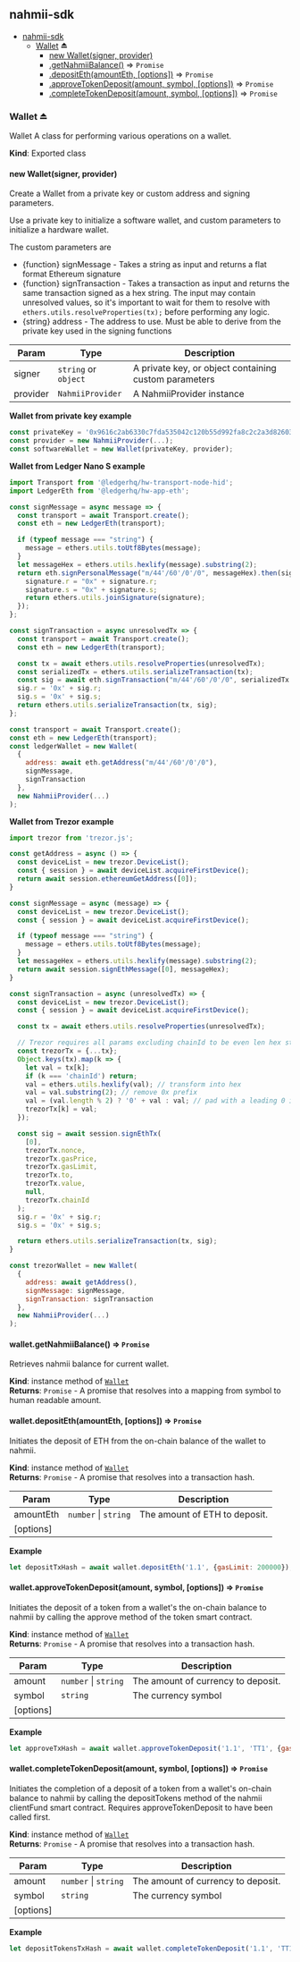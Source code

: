 <a name="module_nahmii-sdk"></a>

## nahmii-sdk

* [nahmii-sdk](#module_nahmii-sdk)
    * [Wallet](#exp_module_nahmii-sdk--Wallet) ⏏
        * [new Wallet(signer, provider)](#new_module_nahmii-sdk--Wallet_new)
        * [.getNahmiiBalance()](#module_nahmii-sdk--Wallet+getNahmiiBalance) ⇒ <code>Promise</code>
        * [.depositEth(amountEth, [options])](#module_nahmii-sdk--Wallet+depositEth) ⇒ <code>Promise</code>
        * [.approveTokenDeposit(amount, symbol, [options])](#module_nahmii-sdk--Wallet+approveTokenDeposit) ⇒ <code>Promise</code>
        * [.completeTokenDeposit(amount, symbol, [options])](#module_nahmii-sdk--Wallet+completeTokenDeposit) ⇒ <code>Promise</code>

<a name="exp_module_nahmii-sdk--Wallet"></a>

### Wallet ⏏
Wallet
A class for performing various operations on a wallet.

**Kind**: Exported class  
<a name="new_module_nahmii-sdk--Wallet_new"></a>

#### new Wallet(signer, provider)

Create a Wallet from a private key or custom address and signing parameters.

Use a private key to initialize a software wallet, and custom parameters to initialize a hardware wallet.

The custom parameters are

- {function} signMessage - Takes a string as input and returns a flat format Ethereum signature
- {function} signTransaction - Takes a transaction as input and returns the same transaction signed as a hex string. The input may contain unresolved values, so it's important to wait for them to resolve with `ethers.utils.resolveProperties(tx);` before performing any logic.
- {string} address - The address to use. Must be able to derive from the private key used in the signing functions



| Param | Type | Description |
| --- | --- | --- |
| signer | <code>string</code> or <code>object</code> | A private key, or object containing custom parameters |
| provider | <code>NahmiiProvider</code> | A NahmiiProvider instance |

**Wallet from private key example**
```js
const privateKey = '0x9616c2ab6330c7fda535042c120b55d992fa8c2c2a3d82603ea043aeb09ff411';
const provider = new NahmiiProvider(...);
const softwareWallet = new Wallet(privateKey, provider);
```

**Wallet from Ledger Nano S example**
```js
import Transport from '@ledgerhq/hw-transport-node-hid';
import LedgerEth from '@ledgerhq/hw-app-eth';

const signMessage = async message => {
  const transport = await Transport.create();
  const eth = new LedgerEth(transport);

  if (typeof message === "string") {
    message = ethers.utils.toUtf8Bytes(message);
  }
  let messageHex = ethers.utils.hexlify(message).substring(2);
  return eth.signPersonalMessage("m/44'/60'/0'/0", messageHex).then(signature => {
    signature.r = "0x" + signature.r;
    signature.s = "0x" + signature.s;
    return ethers.utils.joinSignature(signature);
  });
};

const signTransaction = async unresolvedTx => {
  const transport = await Transport.create();
  const eth = new LedgerEth(transport);

  const tx = await ethers.utils.resolveProperties(unresolvedTx);
  const serializedTx = ethers.utils.serializeTransaction(tx);
  const sig = await eth.signTransaction("m/44'/60'/0'/0", serializedTx.substring(2));
  sig.r = '0x' + sig.r;
  sig.s = '0x' + sig.s;
  return ethers.utils.serializeTransaction(tx, sig);
};

const transport = await Transport.create();
const eth = new LedgerEth(transport);
const ledgerWallet = new Wallet(
  {
    address: await eth.getAddress("m/44'/60'/0'/0"),
    signMessage,
    signTransaction
  },
  new NahmiiProvider(...)
);
```

**Wallet from Trezor example**

```js
import trezor from 'trezor.js';

const getAddress = async () => {
  const deviceList = new trezor.DeviceList();
  const { session } = await deviceList.acquireFirstDevice();
  return await session.ethereumGetAddress([0]);
}

const signMessage = async (message) => {
  const deviceList = new trezor.DeviceList();
  const { session } = await deviceList.acquireFirstDevice();

  if (typeof message === "string") {
    message = ethers.utils.toUtf8Bytes(message);
  }
  let messageHex = ethers.utils.hexlify(message).substring(2);
  return await session.signEthMessage([0], messageHex);
}

const signTransaction = async (unresolvedTx) => {
  const deviceList = new trezor.DeviceList();
  const { session } = await deviceList.acquireFirstDevice();

  const tx = await ethers.utils.resolveProperties(unresolvedTx);

  // Trezor requires all params excluding chainId to be even len hex strings without a 0x prefix
  const trezorTx = {...tx};
  Object.keys(tx).map(k => {
    let val = tx[k];
    if (k === 'chainId') return;
    val = ethers.utils.hexlify(val); // transform into hex
    val = val.substring(2); // remove 0x prefix
    val = (val.length % 2) ? '0' + val : val; // pad with a leading 0 if uneven
    trezorTx[k] = val;
  });

  const sig = await session.signEthTx(
    [0],
    trezorTx.nonce,
    trezorTx.gasPrice,
    trezorTx.gasLimit,
    trezorTx.to,
    trezorTx.value,
    null,
    trezorTx.chainId
  );
  sig.r = '0x' + sig.r;
  sig.s = '0x' + sig.s;

  return ethers.utils.serializeTransaction(tx, sig);
}

const trezorWallet = new Wallet(
  {
    address: await getAddress(),
    signMessage: signMessage,
    signTransaction: signTransaction
  },
  new NahmiiProvider(...)
);
```

<a name="module_nahmii-sdk--Wallet+getNahmiiBalance"></a>

#### wallet.getNahmiiBalance() ⇒ <code>Promise</code>
Retrieves nahmii balance for current wallet.

**Kind**: instance method of [<code>Wallet</code>](#exp_module_nahmii-sdk--Wallet)  
**Returns**: <code>Promise</code> - A promise that resolves into a mapping from symbol to human readable amount.  
<a name="module_nahmii-sdk--Wallet+depositEth"></a>

#### wallet.depositEth(amountEth, [options]) ⇒ <code>Promise</code>
Initiates the deposit of ETH from the on-chain balance of the wallet to nahmii.

**Kind**: instance method of [<code>Wallet</code>](#exp_module_nahmii-sdk--Wallet)  
**Returns**: <code>Promise</code> - A promise that resolves into a transaction hash.  

| Param | Type | Description |
| --- | --- | --- |
| amountEth | <code>number</code> \| <code>string</code> | The amount of ETH to deposit. |
| [options] |  |  |

**Example**  
```js
let depositTxHash = await wallet.depositEth('1.1', {gasLimit: 200000});
```
<a name="module_nahmii-sdk--Wallet+approveTokenDeposit"></a>

#### wallet.approveTokenDeposit(amount, symbol, [options]) ⇒ <code>Promise</code>
Initiates the deposit of a token from a wallet's the on-chain balance to nahmii by calling the approve method of the token smart contract.

**Kind**: instance method of [<code>Wallet</code>](#exp_module_nahmii-sdk--Wallet)  
**Returns**: <code>Promise</code> - A promise that resolves into a transaction hash.  

| Param | Type | Description |
| --- | --- | --- |
| amount | <code>number</code> \| <code>string</code> | The amount of currency to deposit. |
| symbol | <code>string</code> | The currency symbol |
| [options] |  |  |

**Example**  
```js
let approveTxHash = await wallet.approveTokenDeposit('1.1', 'TT1', {gasLimit: 200000});
```
<a name="module_nahmii-sdk--Wallet+completeTokenDeposit"></a>

#### wallet.completeTokenDeposit(amount, symbol, [options]) ⇒ <code>Promise</code>
Initiates the completion of a deposit of a token from a wallet's on-chain balance to nahmii by calling the depositTokens method of the nahmii clientFund smart contract. Requires approveTokenDeposit to have been called first.

**Kind**: instance method of [<code>Wallet</code>](#exp_module_nahmii-sdk--Wallet)  
**Returns**: <code>Promise</code> - A promise that resolves into a transaction hash.

| Param | Type | Description |
| --- | --- | --- |
| amount | <code>number</code> \| <code>string</code> | The amount of currency to deposit. |
| symbol | <code>string</code> | The currency symbol |
| [options] |  |  |

**Example**  
```js
let depositTokensTxHash = await wallet.completeTokenDeposit('1.1', 'TT1', {gasLimit: 200000});
```

